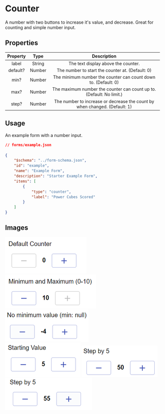 # Counter
A number with two buttons to increase it's value, and decrease. Great for counting and simple number input.

## Properties

| Property |  Type  |                                 Description                                |
|:--------:|:------:|:--------------------------------------------------------------------------:|
|   label  | String |                     The text display above the counter.                    |
| default? | Number |              The number to start the counter at. (Default: 0)              |
|   min?   | Number |       The minimum number the counter can count down to. (Default: 0)       |
|   max?   | Number |    The maximum number the counter can count up to. (Default: No limit.)    |
|   step?  | Number | The number to increase or decrease the count by when changed. (Default: 1) |

## Usage
An example form with a number input.
```json
// forms/example.json

{
    "$schema": "../form-schema.json",
    "id": "example",
    "name": "Example Form",
    "description": "Starter Example Form",
    "items": [
        {
            "type": "counter",
            "label": "Power Cubes Scored"
        }
    ]
}
```

## Images
![counter](../img/counter.png ":size=200%")
![counter-max](../img/counter-max.png ":size=200%")
![counter-no-min](../img/counter-no-min.png ":size=200%")
![counter-start](../img/counter-start.png ":size=200%")
![counter-step-1](../img/counter-step-1.png ":size=200%")
![counter-step-2](../img/counter-step-2.png ":size=200%")

